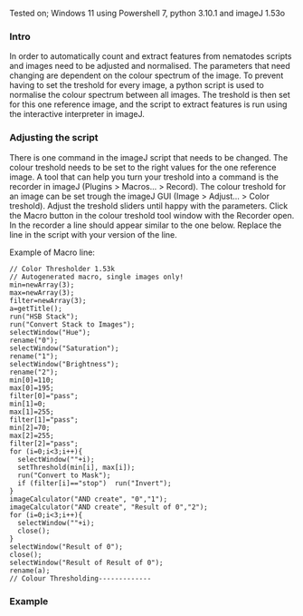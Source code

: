 Tested on; Windows 11 using Powershell 7, python 3.10.1 and imageJ 1.53o

### Intro
In order to automatically count and extract features from nematodes scripts and images need to be adjusted and normalised. The parameters that need changing are dependent on the colour spectrum of the image. To prevent having to set the treshold for every image, a python script is used to normalise the colour spectrum between all images. The treshold is then set for this one reference image, and the script to extract features is run using the interactive interpreter in imageJ.

### Adjusting the script
There is one command in the imageJ script that needs to be changed. The colour treshold needs to be set to the right values for the one reference image. A tool that can help you turn your treshold into a command is the recorder in imageJ (Plugins > Macros... > Record). The colour treshold for an image can be set trough the imageJ GUI (Image > Adjust... > Color treshold). Adjust the treshold sliders until happy with the parameters. Click the Macro button in the colour treshold tool window with the Recorder open. In the recorder a line should appear similar to the one below. Replace the line in the script with your version of the line. 

Example of Macro line:

	// Color Thresholder 1.53k
	// Autogenerated macro, single images only!
	min=newArray(3);
	max=newArray(3);
	filter=newArray(3);
	a=getTitle();
	run("HSB Stack");
	run("Convert Stack to Images");
	selectWindow("Hue");
	rename("0");
	selectWindow("Saturation");
	rename("1");
	selectWindow("Brightness");
	rename("2");
	min[0]=110;
	max[0]=195;
	filter[0]="pass";
	min[1]=0;
	max[1]=255;
	filter[1]="pass";
	min[2]=70;
	max[2]=255;
	filter[2]="pass";
	for (i=0;i<3;i++){
	  selectWindow(""+i);
	  setThreshold(min[i], max[i]);
	  run("Convert to Mask");
	  if (filter[i]=="stop")  run("Invert");
	}
	imageCalculator("AND create", "0","1");
	imageCalculator("AND create", "Result of 0","2");
	for (i=0;i<3;i++){
	  selectWindow(""+i);
	  close();
	}
	selectWindow("Result of 0");
	close();
	selectWindow("Result of Result of 0");
	rename(a);
	// Colour Thresholding-------------
	





### Example

	
